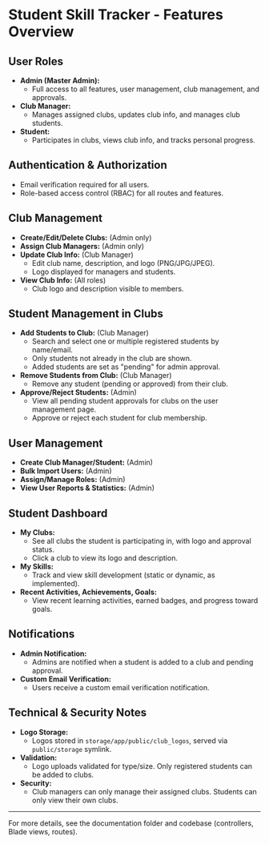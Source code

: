 # Student Skill Tracker - Features Overview

## User Roles
- **Admin (Master Admin):**
  - Full access to all features, user management, club management, and approvals.
- **Club Manager:**
  - Manages assigned clubs, updates club info, and manages club students.
- **Student:**
  - Participates in clubs, views club info, and tracks personal progress.

## Authentication & Authorization
- Email verification required for all users.
- Role-based access control (RBAC) for all routes and features.

## Club Management
- **Create/Edit/Delete Clubs:** (Admin only)
- **Assign Club Managers:** (Admin only)
- **Update Club Info:** (Club Manager)
  - Edit club name, description, and logo (PNG/JPG/JPEG).
  - Logo displayed for managers and students.
- **View Club Info:** (All roles)
  - Club logo and description visible to members.

## Student Management in Clubs
- **Add Students to Club:** (Club Manager)
  - Search and select one or multiple registered students by name/email.
  - Only students not already in the club are shown.
  - Added students are set as "pending" for admin approval.
- **Remove Students from Club:** (Club Manager)
  - Remove any student (pending or approved) from their club.
- **Approve/Reject Students:** (Admin)
  - View all pending student approvals for clubs on the user management page.
  - Approve or reject each student for club membership.

## User Management
- **Create Club Manager/Student:** (Admin)
- **Bulk Import Users:** (Admin)
- **Assign/Manage Roles:** (Admin)
- **View User Reports & Statistics:** (Admin)

## Student Dashboard
- **My Clubs:**
  - See all clubs the student is participating in, with logo and approval status.
  - Click a club to view its logo and description.
- **My Skills:**
  - Track and view skill development (static or dynamic, as implemented).
- **Recent Activities, Achievements, Goals:**
  - View recent learning activities, earned badges, and progress toward goals.

## Notifications
- **Admin Notification:**
  - Admins are notified when a student is added to a club and pending approval.
- **Custom Email Verification:**
  - Users receive a custom email verification notification.

## Technical & Security Notes
- **Logo Storage:**
  - Logos stored in `storage/app/public/club_logos`, served via `public/storage` symlink.
- **Validation:**
  - Logo uploads validated for type/size. Only registered students can be added to clubs.
- **Security:**
  - Club managers can only manage their assigned clubs. Students can only view their own clubs.

---
For more details, see the documentation folder and codebase (controllers, Blade views, routes).
